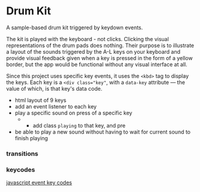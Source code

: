 # Drum Kit
A sample-based drum kit triggered by keydown events. 

The kit is played with the keyboard - not clicks. Clicking the visual representations of the drum pads does nothing. Their purpose is to illustrate a layout of the sounds triggered by the A-L keys on your keyboard and provide visual feedback given when a key is pressed in the form of a yellow border, but the app would be functional without any visual interface at all.

Since this project uses specific key events, it uses the `<kbd>` tag to display the keys.
Each key is a `<div class="key"`, with a `data-key` attribute — the value of which, is that key's data code.

* html layout of 9 keys
* add an event listener to each key
* play a specific sound on press of a specific key
  - * add class `playing` to that key, and pre
* be able to play a new sound without having to wait for current sound to finish playing

### transitions

### keycodes
[javascript event key codes](http://keycode.info)
